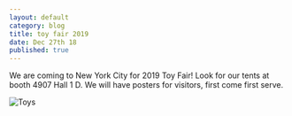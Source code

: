 ```yaml
---
layout: default
category: blog
title: toy fair 2019
date: Dec 27th 18
published: true
---
```

We are coming to New York City for 2019 Toy Fair! Look for our tents at booth 4907 Hall 1 D. We will have posters for visitors, first come first serve.

![Toys](/static/uploads/toyfair_posters.png "Toys")
